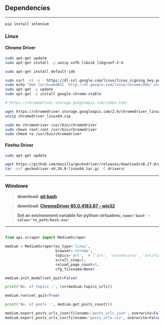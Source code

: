 ## Dependencies
------------

`pip install selenium`

### Linux

#### Chrome Driver

```bash
sudo apt-get update
sudo apt-get install -y unzip xvfb libxi6 libgconf-2-4

sudo apt-get install default-jdk

sudo curl -sS -o - https://dl-ssl.google.com/linux/linux_signing_key.pub | apt-key add
sudo echo "deb [arch=amd64]  http://dl.google.com/linux/chrome/deb/ stable main" >> /etc/apt/sources.list.d/google-chrome.list
sudo apt-get -y update
sudo apt-get -y install google-chrome-stable

# https://chromedriver.storage.googleapis.com/index.html

wget https://chromedriver.storage.googleapis.com/2.9/chromedriver_linux64.zip 
unzip chromedriver_linux64.zip

sudo mv chromedriver /usr/bin/chromedriver
sudo chown root:root /usr/bin/chromedriver
sudo chmod +x /usr/bin/chromedriver
```

#### Firefox Driver


```bash
sudo apt-get update

wget https://github.com/mozilla/geckodriver/releases/download/v0.27.0/geckodriver-v0.27.0-linux64.tar.gz
tar -xzf geckodriver-v0.26.0-linux64.tar.gz -C drivers/
```

-----------

### Windows

> **download: [git bash](https://git-scm.com/download/win)**

> **download: [ChromeDriver 85.0.4183.87 - win32](https://chromedriver.storage.googleapis.com/85.0.4183.87/chromedriver_win32.zip)**

> **Set an environment variable for python virtualenv, `name='bash'` - `value='to_path/bash.exe'`**


--------


```python

from api.scraper import MediumScraper

medium = MediumScraper(os_type='linux',
                       browser='chrome',
                       topics='art',  # ['art', 'coronavirus', 'artificial-intelligence'], 'all'
                       scroll_step=5,
                       reload_page_count=5,
                       cfg_filename=None)

medium.init_model(set_quit=False)

print('No. of topics :', len(medium.topics_urls))

medium.run(set_quit=True)

print('No. of posts :', medium.get_posts_count())

medium.export_posts_urls_json(filename='posts_urls.json', overwrite=False, indent_level=3, sort_keys=False)
medium.export_posts_urls_csv(filename='posts_urls.csv', overwrite=False)

```